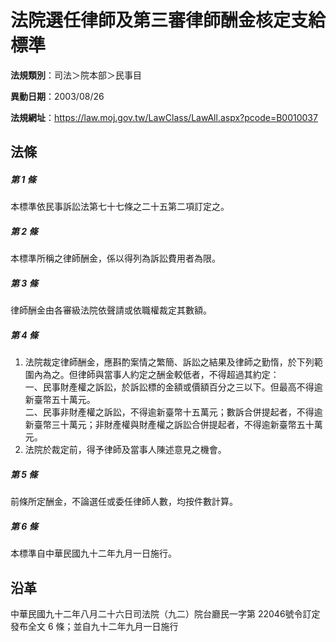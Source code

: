 # 法院選任律師及第三審律師酬金核定支給標準




**法規類別**：司法＞院本部＞民事目

**異動日期**：2003/08/26  

**法規網址**：https://law.moj.gov.tw/LawClass/LawAll.aspx?pcode=B0010037



## 法條
##### 第 1 條
本標準依民事訴訟法第七十七條之二十五第二項訂定之。

##### 第 2 條
本標準所稱之律師酬金，係以得列為訴訟費用者為限。

##### 第 3 條
律師酬金由各審級法院依聲請或依職權裁定其數額。

##### 第 4 條
1. 法院裁定律師酬金，應斟酌案情之繁簡、訴訟之結果及律師之勤惰，於下列範圍內為之。但律師與當事人約定之酬金較低者，不得超過其約定：  
一、民事財產權之訴訟，於訴訟標的金額或價額百分之三以下。但最高不得逾新臺幣五十萬元。  
二、民事非財產權之訴訟，不得逾新臺幣十五萬元；數訴合併提起者，不得逾新臺幣三十萬元；非財產權與財產權之訴訟合併提起者，不得逾新臺幣五十萬元。
1. 法院於裁定前，得予律師及當事人陳述意見之機會。

##### 第 5 條
前條所定酬金，不論選任或委任律師人數，均按件數計算。

##### 第 6 條
本標準自中華民國九十二年九月一日施行。

## 沿革
中華民國九十二年八月二十六日司法院（九二）院台廳民一字第 22046號令訂定發布全文 6  條；並自九十二年九月一日施行
